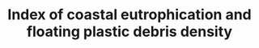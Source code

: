 ---
data_non_statistical: true
goal_meta_link: http://unstats.un.org/sdgs/files/metadata-compilation/Metadata-Goal-14.pdf
graph_title: Index of coastal eutrophication and floating plastic debris density
graph_type: line
has_metadata: true
indicator: 14.1.1
indicator_definition: Index of Coastal Eutrophication (ICEP) Floating Plastic Debris
  (Particles/Km2)
indicator_name: Index of coastal eutrophication and floating plastic debris density
indicator_sort_order: 14-01-01
indicator_variable: null
layout: indicator
national_geographical_coverage: United States
permalink: /14-1-1/
published: true
rationale_interpretation: "UNEP is available to assist operationalizing these proposed\
  \ indicators through the Global Nutrient Partnership and Marine Litter Partnership\
  \ working with IOC, GESAMP, others etc. The earlier proposed indicator on Nitrogen\
  \ Use Efficiency is to some extend embedded with the broader Index of Coastal Eutrophication\
  \ (ICEP). \nMoreover, 18 Regional Seas Conventions and Action Plans are currently\
  \ working to develop a core set of common indicators to be used across regional\
  \ seas for routing monitoring and reporting on the status of the marine environment.\
  \ Several proposed indicators are relevant to 14.1, for example: (a) Chlorophyll\
  \ a concentration as an indicator of phytoplankton biomass; (b) Locat'ons and frequency\
  \ of algal blooms reported (c) Trends for selected priority chemicals 'nclud'ng\
  \ POPs and heavy metals; (d) Quantification and class'f'cat'on of beach litter items,\
  \ as well as indicators related to management of marine pollution and debris."
reporting_status: notstarted
sdg_goal: 14
source_active_1: true
source_notes_1: null
source_title_1: null
target: By 2025, prevent and significantly reduce marine pollution of all kinds, in
  particular from land-based activities, including marine debris and nutrient pollution.
target_id: '14.1'
title: Index of coastal eutrophication and floating plastic debris density
un_custodial_agency: 'UNEP (Partnering Agencies: IOC-UNESCO, IMO, FAO)'
un_designated_tier: '3'
variable_description: null
variable_notes: null
---